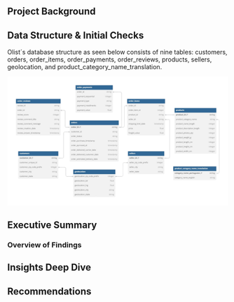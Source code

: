 ## Project Background

## Data Structure & Initial Checks
Olist´s database structure as seen below consists of nine tables: customers, orders, order_items, order_payments, order_reviews, products, sellers, geolocation, and product_category_name_translation.

![ERD](visuals/ERD_olist.png)

## Executive Summary
### Overview of Findings

## Insights Deep Dive

## Recommendations
